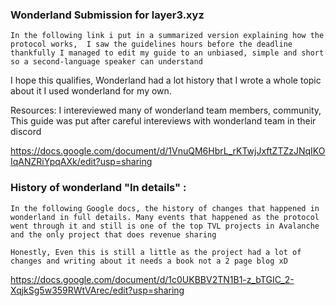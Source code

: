 

<h3> Wonderland Submission for layer3.xyz</h3>



`In the following link i put in a summarized version explaining how the protocol works, 
I saw the guidelines hours before the deadline thankfully I managed to edit
my guide to an unbiased, simple and short so a second-language speaker can understand`



I hope this qualifies, Wonderland had a lot history that I wrote a whole topic about it
I used wonderland for my own.

Resources: I intereviewed many of wonderland team members, community, This guide was put after careful intereviews with wonderland team in their discord


https://docs.google.com/document/d/1VnuQM6HbrL_rKTwjJxftZTZzJNqIKOIqANZRiYpqAXk/edit?usp=sharing











<h3> History of wonderland "In details" : </h3>


`In the following Google docs, the history of changes that happened in wonderland in full details. Many events that happened as the protocol went through it and still
is one of the top TVL projects in Avalanche and the only project that does revenue sharing `

`Honestly, Even this is still a little as the project had a lot of changes and writing about it needs a book not a 2 page blog xD`



https://docs.google.com/document/d/1c0UKBBV2TN1B1-z_bTGIC_2-XqjkSg5w359RWtVArec/edit?usp=sharing

